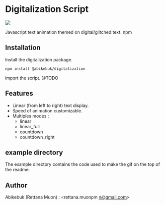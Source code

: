 # Digitalization Script  
![](https://s7.gifyu.com/images/Digitalize-1.10.gif)

Javascript text animation themed on digital/glitched text.
npm 
## Installation  
Install the digitalization package.
```
npm install @abikebuk/digitalization
```
import the script.
@TODO

## Features
* Linear (from left to right) text display.
* Speed of animation customizable.
* Multiples modes : 
    * linear
    * linear_full
    * countdown
    * countdown_right

## example directory
The example directory contains the code used to make the gif on the top of the readme.

## Author  
Abikebuk (Rettana Muon) : <rettana.muonpm n@gmail.com>
